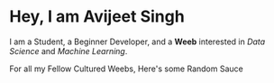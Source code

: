 # Hey, I am Avijeet Singh
I am a Student, a Beginner Developer, and a **Weeb** interested in _Data Science_ and _Machine Learning_.

For all my Fellow Cultured Weebs, Here's some Random Sauce

